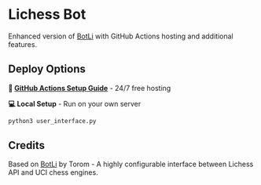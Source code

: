 # Lichess Bot

Enhanced version of [BotLi](https://github.com/Torom/BotLi) with GitHub Actions hosting and additional features.

## Deploy Options

**🚀 [GitHub Actions Setup Guide](GITHUB_SETUP.md)** - 24/7 free hosting

**💻 Local Setup** - Run on your own server
```bash
python3 user_interface.py
```

## Credits

Based on [BotLi](https://github.com/Torom/BotLi) by Torom - A highly configurable interface between Lichess API and UCI chess engines.